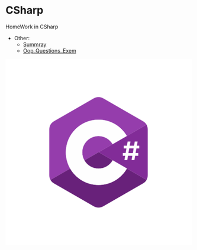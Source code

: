 # CSharp
HomeWork in CSharp

* Other:
  * [Summray](https://github.com/ORELxD/CSharp/blob/master/Summry_C%23.docx)
  * [Oop_Questions_Exem](https://github.com/ORELxD/CSharp/blob/master/Oop_Questions_Exem.docx)

![PICTURE](https://github.com/ORELxD/CSharp/blob/master/0%20JLPdbimCEnWB8qJL.png)
